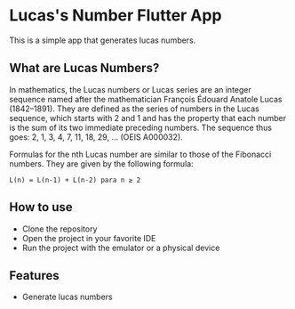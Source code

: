 # Lucas's Number Flutter App

This is a simple app that generates lucas numbers.

## What are Lucas Numbers?

In mathematics, the Lucas numbers or Lucas series are an integer sequence named after the mathematician François Édouard Anatole Lucas (1842–1891). They are defined as the series of numbers in the Lucas sequence, which starts with 2 and 1 and has the property that each number is the sum of its two immediate preceding numbers. The sequence thus goes: 2, 1, 3, 4, 7, 11, 18, 29, ... (OEIS A000032).

Formulas for the nth Lucas number are similar to those of the Fibonacci numbers. They are given by the following formula:

``` text
L(n) = L(n-1) + L(n-2) para n ≥ 2
```

## How to use

- Clone the repository
- Open the project in your favorite IDE
- Run the project with the emulator or a physical device

## Features

- Generate lucas numbers